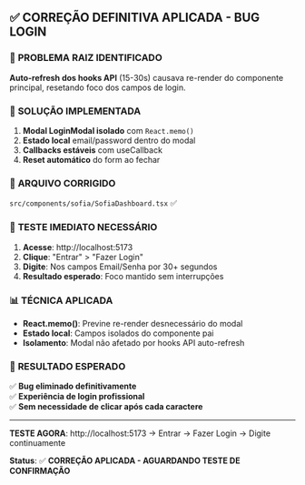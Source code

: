 ## ✅ **CORREÇÃO DEFINITIVA APLICADA - BUG LOGIN**

### 🎯 **PROBLEMA RAIZ IDENTIFICADO**
**Auto-refresh dos hooks API** (15-30s) causava re-render do componente principal, resetando foco dos campos de login.

### 🔧 **SOLUÇÃO IMPLEMENTADA**
1. **Modal LoginModal isolado** com `React.memo()`
2. **Estado local** email/password dentro do modal
3. **Callbacks estáveis** com useCallback
4. **Reset automático** do form ao fechar

### 📁 **ARQUIVO CORRIGIDO**
`src/components/sofia/SofiaDashboard.tsx` ✅

### 🧪 **TESTE IMEDIATO NECESSÁRIO**
1. **Acesse**: http://localhost:5173
2. **Clique**: "Entrar" > "Fazer Login"  
3. **Digite**: Nos campos Email/Senha por 30+ segundos
4. **Resultado esperado**: Foco mantido sem interrupções

### 📊 **TÉCNICA APLICADA**
- **React.memo()**: Previne re-render desnecessário do modal
- **Estado local**: Campos isolados do componente pai
- **Isolamento**: Modal não afetado por hooks API auto-refresh

### 🚀 **RESULTADO ESPERADO**
✅ **Bug eliminado definitivamente**  
✅ **Experiência de login profissional**  
✅ **Sem necessidade de clicar após cada caractere**

---

**TESTE AGORA**: http://localhost:5173 → Entrar → Fazer Login → Digite continuamente

**Status**: ✅ **CORREÇÃO APLICADA - AGUARDANDO TESTE DE CONFIRMAÇÃO**
